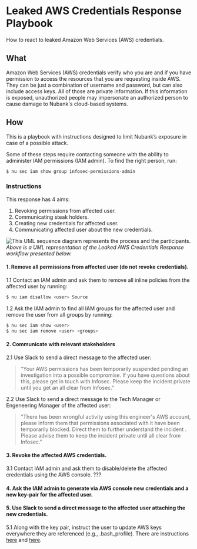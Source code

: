 # Leaked AWS Credentials Response Playbook

How to react to leaked Amazon Web Services (AWS) credentials.

## What

Amazon Web Services (AWS) credentials verify who you are and if you have permission to access the resources that you are requesting inside AWS. They can be just a combination of username and password, but can also include access keys. All of those are private information. If this information is exposed, unauthorized people may impersonate an authorized person to cause damage to Nubank's cloud-based systems.

## How
This is a playbook with instructions designed to limit Nubank’s exposure in case of a possible attack.

Some of these steps require contacting someone with the ability to administer IAM permissions (IAM admin). To find the right person, run:
```sh
$ nu sec iam show group infosec-permissions-admin
```


### Instructions
This response has 4 aims:

1. Revoking permissions from affected user.
2. Communicating steak holders.
3. Creating new credentials for affected user.
4. Communicating affected user about the new credentials.

![This UML sequence diagram represents the process and the participants.](https://lh3.googleusercontent.com/mCrZJHBLk3MGRsldDCXl-XL1XtwLRN0e3I2ptIXci51POVnLlNN8AQKwPrSBh0Y5ZcT_wREkyCRZuXNG7FzPIcDiPfZmgbl8ju9cscYTAsI08ADTgZQJEqjkykgeypuP1hUFERYXo4Y=w2400)
*Above is a UML representation of the Leaked AWS Credentials Response workflow presented below.*


#### 1. Remove all permissions from affected user (do not revoke credentials).
1.1 Contact an IAM admin and ask them to remove all inline policies from the affected user by running:
```sh
$ nu iam disallow <user> Source
```

1.2 Ask the IAM admin to find all IAM groups for the affected user and remove the user from all groups by running:
```sh
$ nu sec iam show <user>
$ nu sec iam remove <user> <groups>
```

#### 2. Communicate with relevant stakeholders
2.1 Use Slack to send a direct message to the affected user:
>"Your AWS permissions has been temporarily suspended pending an investigation into a possible compromise. If you have questions about this, please get in touch with Infosec. Please keep the incident private until you get an all clear from Infosec."

2.2 Use Slack to send a direct message to the Tech Manager or Engeneering Manager of the affected user:
>"There has been wrongful activity using this engineer's AWS account, please inform them that permissions associated with it have been temporarily blocked. Direct them to further understand the incident . Please advise them to keep the incident private until all clear from Infosec."

#### 3. Revoke the affected AWS credentials.
3.1 Contact IAM admin and ask them to disable/delete the affected credentials using the AWS console. ???

#### 4. Ask the IAM admin to generate via AWS console new credentials and a new key-pair for the affected user.

#### 5. Use Slack to send a direct message to the affected user attaching the new credentials. 
5.1 Along with the key pair, instruct the user to update AWS keys everywhere they are referenced (e.g., .bash_profile). There are instructions [here](https://github.com/nubank/nudev/blob/master/setupnu.sh) and [here](https://github.com/nubank/nu-setup).
